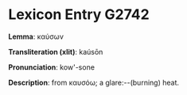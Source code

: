 # Lexicon Entry G2742

**Lemma**: καύσων

**Transliteration (xlit)**: kaúsōn

**Pronunciation**: kow'-sone

**Description**:
from καυσόω; a glare:--(burning) heat.
